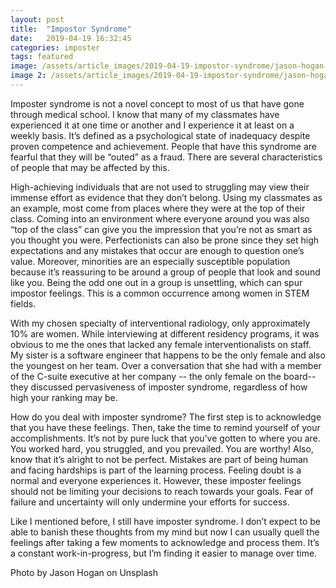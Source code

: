 ```yaml
--- 
layout: post
title:  "Impostor Syndrome"
date:   2019-04-19 16:32:45
categories: imposter
tags: featured
image: /assets/article_images/2019-04-19-impostor-syndrome/jason-hogan.jpg
image 2: /assets/article_images/2019-04-19-impostor-syndrome/jason-hogan-mobile.jpg
---
```


Imposter syndrome is not a novel concept to most of us that have gone through medical school. I know that many of my classmates have experienced it at one time or another and I experience it at least on a weekly basis. It’s defined as a psychological state of inadequacy despite proven competence and achievement. People that have this syndrome are fearful that they will be “outed” as a fraud. There are several characteristics of people that may be affected by this. 

High-achieving individuals that are not used to struggling may view their immense effort as evidence that they don’t belong. Using my classmates as an example, most come from places where they were at the top of their class. Coming into an environment where everyone around you was also “top of the class” can give you the impression that you’re not as smart as you thought you were. Perfectionists can also be prone since they set high expectations and any mistakes that occur are enough to question one’s value. Moreover, minorities are an especially susceptible population because it’s reassuring to be around a group of people that look and sound like you. Being the odd one out in a group is unsettling, which can spur impostor feelings. This is a common occurrence among women in STEM fields.

With my chosen specialty of interventional radiology, only approximately 10% are women. While interviewing at different residency programs, it was obvious to me the ones that lacked any female interventionalists on staff. My sister is a software engineer that happens to be the only female and also the youngest on her team. Over a conversation that she had with a member of the C-suite executive at her company -- the only female on the board-- they discussed pervasiveness of imposter syndrome, regardless of how high your ranking may be.

How do you deal with imposter syndrome? The first step is to acknowledge that you have these feelings. Then, take the time to remind yourself of your accomplishments. It’s not by pure luck that you’ve gotten to where you are. You worked hard, you struggled, and you prevailed. You are worthy! Also, know that it’s alright to not be perfect. Mistakes are part of being human and facing hardships is part of the learning process. Feeling doubt is a normal and everyone experiences it. However, these imposter feelings should not be limiting your decisions to reach towards your goals. Fear of failure and uncertainty will only undermine your efforts for success. 

Like I mentioned before, I still have imposter syndrome. I don’t expect to be able to banish these thoughts from my mind but now I can usually quell the feelings after taking a few moments to acknowledge and process them. It’s a constant work-in-progress, but I’m finding it easier to manage over time. 

Photo by Jason Hogan on Unsplash
